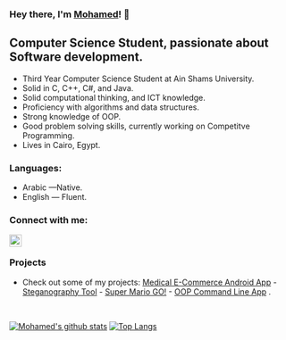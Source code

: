 ### Hey there, I'm [Mohamed](https://www.github.com/MoAdelAbdelrahman)! 👋

## Computer Science Student, passionate about Software development.

-   Third Year Computer Science Student at Ain Shams University.
-   Solid in C, C++, C#, and Java.
-   Solid computational thinking, and ICT knowledge.
-   Proficiency with algorithms and data structures.
-   Strong knowledge of OOP.
-   Good problem solving skills, currently working on Competitve Programming.
-   Lives in Cairo, Egypt.

### Languages:

-   Arabic  —Native.
-   English — Fluent.


### Connect with me:

[<img align="left" alt="MoAdel | email" width="22px" src="https://cdn.jsdelivr.net/npm/simple-icons@v3/icons/gmail.svg" />](mailto:mahmd.3adel@gmail.com)

</br>



### Projects

  - Check out some of my projects: [Medical E-Commerce Android App](https://github.com/MoAdelAbdelrahman/Vezeeta-Clone) - [Steganography Tool](https://github.com/MoAdelAbdelrahman/OOP20-Project) - [Super Mario GO!](https://github.com/MoAdelAbdelrahman/Super-Mario-Game) - [OOP Command Line App](https://github.com/MoAdelAbdelrahman/Java-Command-Line-App) .


<br />

[![Mohamed's github stats](https://github-readme-stats.vercel.app/api?username=MoAdelAbdelrahman&hide=stars&show_icons=true&theme=radical&include_all_commits=true&count_private=true)](https://github.com/MoAdelAbdelrahman?tab=repositories)
[![Top Langs](https://github-readme-stats.vercel.app/api/top-langs/?username=MoAdelAbdelrahman)](https://github.com/MoAdelAbdelrahman/github-readme-stats)



<!--
*MoAdel/MoAdel* is a ✨ special ✨ repository because its `README.md` (this file) appears on your GitHub profile.

Here are some ideas to get you started:

- 🔭 I’m currently working on ...
- 🌱 I’m currently learning ...
- 👯 I’m looking to collaborate on ...
- 🤔 I’m looking for help with ...
- 💬 Ask me about ...
- 📫 How to reach me: ...
- 😄 Pronouns: ...
- ⚡ Fun fact: ...
-->
